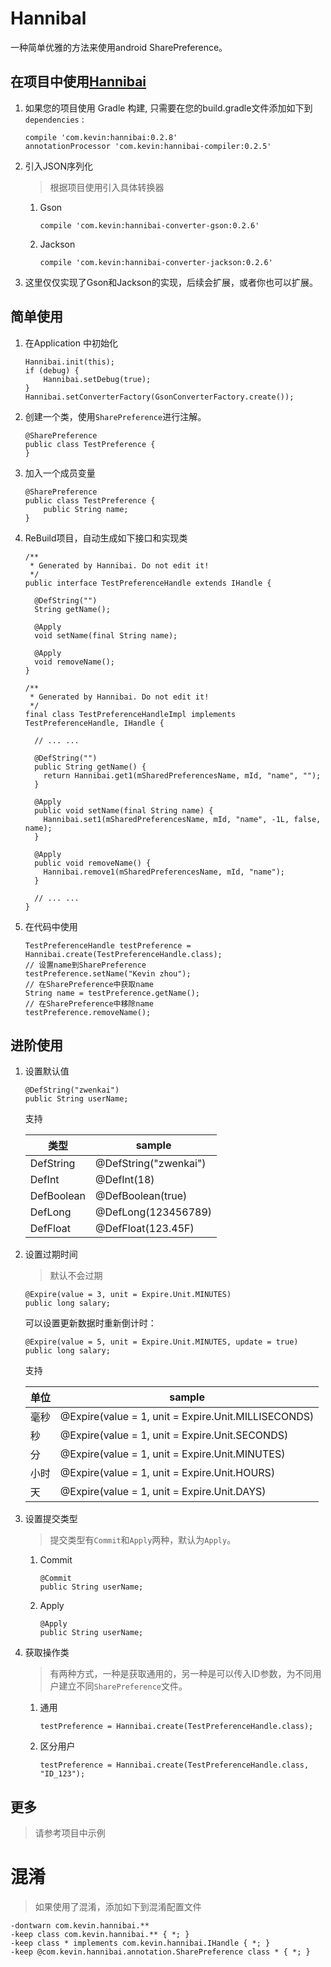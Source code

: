 # Hannibal

一种简单优雅的方法来使用android SharePreference。

## 在项目中使用[Hannibai](https://github.com/xuehuayous/Hannibal) 

1. 如果您的项目使用 Gradle 构建, 只需要在您的build.gradle文件添加如下到 `dependencies` :

	```
	compile 'com.kevin:hannibai:0.2.8'
	annotationProcessor 'com.kevin:hannibai-compiler:0.2.5'
	```

2. 引入JSON序列化

	> 根据项目使用引入具体转换器
	
	1. Gson

		```
		compile 'com.kevin:hannibai-converter-gson:0.2.6'
		```
	
	2. Jackson
	
		```
		compile 'com.kevin:hannibai-converter-jackson:0.2.6'
		```
	
3. 这里仅仅实现了Gson和Jackson的实现，后续会扩展，或者你也可以扩展。

## 简单使用


1. 在Application 中初始化

	```
	Hannibai.init(this);
	if (debug) {
	    Hannibai.setDebug(true);
	}
	Hannibai.setConverterFactory(GsonConverterFactory.create());
	```

2. 创建一个类，使用`SharePreference`进行注解。

	```
	@SharePreference
	public class TestPreference {
	}
	```

3. 加入一个成员变量

	```
	@SharePreference
	public class TestPreference {
	    public String name;
	}
	```

4. ReBuild项目，自动生成如下接口和实现类

	```
	/**
	 * Generated by Hannibai. Do not edit it!
	 */
	public interface TestPreferenceHandle extends IHandle {
	
	  @DefString("")
	  String getName();
	
	  @Apply
	  void setName(final String name);
	
	  @Apply
	  void removeName();
	}
	```

	```
	/**
	 * Generated by Hannibai. Do not edit it!
	 */
	final class TestPreferenceHandleImpl implements TestPreferenceHandle, IHandle {
	
	  // ... ...
	  
	  @DefString("")
	  public String getName() {
	    return Hannibai.get1(mSharedPreferencesName, mId, "name", "");
	  }
	
	  @Apply
	  public void setName(final String name) {
	    Hannibai.set1(mSharedPreferencesName, mId, "name", -1L, false, name);
	  }
	
	  @Apply
	  public void removeName() {
	    Hannibai.remove1(mSharedPreferencesName, mId, "name");
	  }
	  
	  // ... ...
	}
	```

5. 在代码中使用

	```
	TestPreferenceHandle testPreference = Hannibai.create(TestPreferenceHandle.class);
	// 设置name到SharePreference
	testPreference.setName("Kevin zhou");
	// 在SharePreference中获取name
	String name = testPreference.getName();
	// 在SharePreference中移除name
	testPreference.removeName();
	```

## 进阶使用

1. 设置默认值

	```
	@DefString("zwenkai")
	public String userName;
	```

	支持

	| 类型 | sample |
	|---|---|
	| DefString | @DefString("zwenkai")|
	| DefInt | @DefInt(18)|
	| DefBoolean | @DefBoolean(true)|
	| DefLong | @DefLong(123456789)|
	| DefFloat | @DefFloat(123.45F)|

2. 设置过期时间

	> 默认不会过期
	
	```
	@Expire(value = 3, unit = Expire.Unit.MINUTES)
	public long salary;
	```
	
	可以设置更新数据时重新倒计时：
	
	```
	@Expire(value = 5, unit = Expire.Unit.MINUTES, update = true)
	public long salary;
	```
	
	支持
	
	| 单位 | sample |
	|---|---|
	| 毫秒 | @Expire(value = 1, unit = Expire.Unit.MILLISECONDS)|
	| 秒 | @Expire(value = 1, unit = Expire.Unit.SECONDS)|
	| 分 | @Expire(value = 1, unit = Expire.Unit.MINUTES)|
	| 小时 | @Expire(value = 1, unit = Expire.Unit.HOURS)|
	| 天 | @Expire(value = 1, unit = Expire.Unit.DAYS)|
	
3. 设置提交类型

	> 提交类型有`Commit`和`Apply`两种，默认为`Apply`。
	
	1. Commit
	
		```
		@Commit
		public String userName;
		```

	2. Apply
	
		```
		@Apply
		public String userName;
		```
	
4. 获取操作类

	> 有两种方式，一种是获取通用的，另一种是可以传入ID参数，为不同用户建立不同`SharePreference`文件。

	1. 通用
	
		```
		testPreference = Hannibai.create(TestPreferenceHandle.class);
		```
	2. 区分用户
	
		```
		testPreference = Hannibai.create(TestPreferenceHandle.class, "ID_123");
		```
	
## 更多

> 请参考项目中示例
	
# 混淆

> 如果使用了混淆，添加如下到混淆配置文件

```
-dontwarn com.kevin.hannibai.**
-keep class com.kevin.hannibai.** { *; }
-keep class * implements com.kevin.hannibai.IHandle { *; }
-keep @com.kevin.hannibai.annotation.SharePreference class * { *; }
```